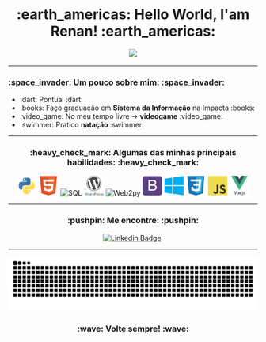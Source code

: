<h1 align="center"> :earth_americas: Hello World, I'am Renan! :earth_americas:</h1>
<p align="center">
<img src="https://66.media.tumblr.com/4e4f07c6116bf225530318481f8c25e3/tumblr_nehbjdxaJu1qdgc6io1_1280.gif" width="350">
</p>

<hr>

<h3> :space_invader: Um pouco sobre mim: :space_invader:</h3>

<ul>
    <li> :dart: Pontual :dart:</li>
    <li> :books: Faço graduação em <strong>Sistema da Informação</strong> na Impacta :books:</li>
    <li> :video_game: No meu tempo livre -> <strong>videogame</strong> :video_game:</li>
    <li> :swimmer: Pratico <strong>natação</strong> :swimmer:</li>
</ul>

<hr>

<h3 align="center"> :heavy_check_mark: Algumas das minhas principais habilidades: :heavy_check_mark:</h3>
<p align="center">
    <img src="https://raw.githubusercontent.com/devicons/devicon/9f4f5cdb393299a81125eb5127929ea7bfe42889/icons/python/python-original.svg" alt="Python" height="40"/>
    <img src="https://raw.githubusercontent.com/devicons/devicon/9f4f5cdb393299a81125eb5127929ea7bfe42889/icons/html5/html5-original.svg" alt="HTML5" height="40"/>
    <img src="https://desenvolvimentoaberto.files.wordpress.com/2016/11/logoazuresql.png" alt="SQL" height="40">
    <img src="https://raw.githubusercontent.com/devicons/devicon/9f4f5cdb393299a81125eb5127929ea7bfe42889/icons/wordpress/wordpress-original.svg" alt="WordPress" height="40">
    <img src="https://fossies.org/linux/web2py/extras/icons/web2py.gif" alt="Web2py" height="40">
    <img src="https://raw.githubusercontent.com/devicons/devicon/9f4f5cdb393299a81125eb5127929ea7bfe42889/icons/bootstrap/bootstrap-plain.svg" alt="boostrap" height="40">
    <img src="https://raw.githubusercontent.com/devicons/devicon/9f4f5cdb393299a81125eb5127929ea7bfe42889/icons/windows8/windows8-original.svg" alt="Windows" height="40">
    <img src="https://raw.githubusercontent.com/devicons/devicon/9f4f5cdb393299a81125eb5127929ea7bfe42889/icons/css3/css3-original.svg" alt="CSS" height="40">
    <img src="https://raw.githubusercontent.com/devicons/devicon/9f4f5cdb393299a81125eb5127929ea7bfe42889/icons/javascript/javascript-original.svg" alt="JS" height="40">
    <img src="https://raw.githubusercontent.com/devicons/devicon/9f4f5cdb393299a81125eb5127929ea7bfe42889/icons/vuejs/vuejs-original-wordmark.svg" alt="Vue" height="40">
</p>

<hr>

<h3 align="center"> :pushpin: Me encontre: :pushpin: </h3>
<div align="center"> 
    
[![Linkedin Badge](https://img.shields.io/badge/LINKEDIN--0077b5?style=for-the-badge&logo=linkedin&logoColor=0077b5)](https://www.linkedin.com/in/renanalmeidadasilva/)&nbsp;

</div>
<hr>

  ![Snake animation](https://github.com/RenanAlmeidaSilva/RenanAlmeidaSilva/blob/output/github-contribution-grid-snake.svg)

<h3 align="center">:wave: Volte sempre! :wave: </h3>

